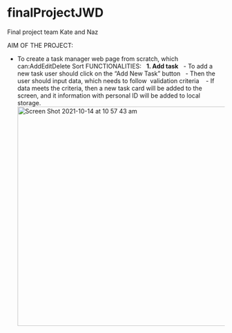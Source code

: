 # finalProjectJWD
Final project team Kate and Naz


AIM OF THE PROJECT:
* To create a task manager web page from scratch, which can:AddEditDelete Sort
FUNCTIONALITIES:
  **1. Add task**
  -  To add a new task user should click on the “Add New Task” button
  -  Then the user should input data, which needs to follow  validation criteria 
  -  If data meets the criteria, then a new task card will be added to the screen, and it information with personal ID will be added to local storage.
  <img width="507" alt="Screen Shot 2021-10-14 at 10 57 43 am" src="https://user-images.githubusercontent.com/85598420/137228698-605916b4-bc06-42f8-b502-a3463fb52d6b.png">
